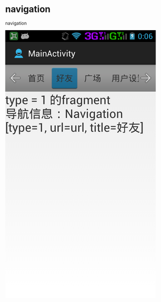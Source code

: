 navigation
==========

navigation 

![](https://github.com/longtaoge/navigation/blob/master/androidDemo.png)
